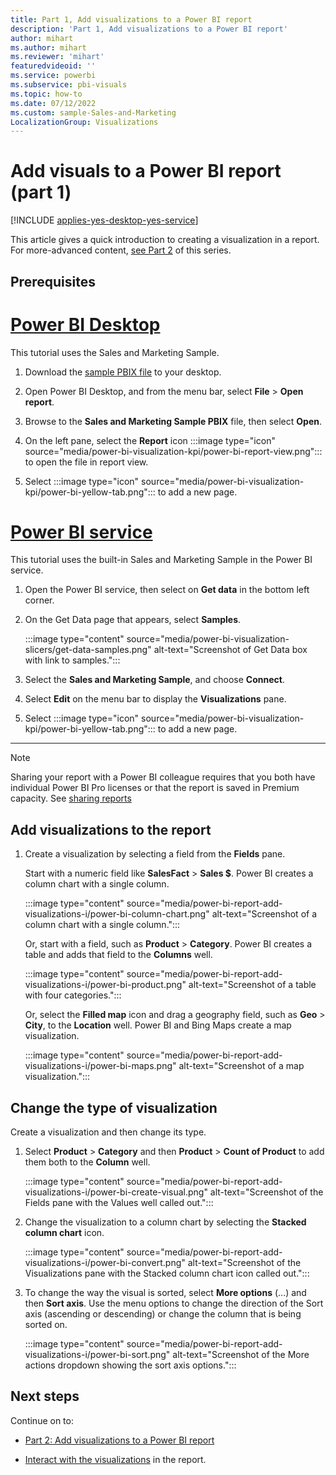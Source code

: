 ```yaml
---
title: Part 1, Add visualizations to a Power BI report
description: 'Part 1, Add visualizations to a Power BI report'
author: mihart
ms.author: mihart
ms.reviewer: 'mihart'
featuredvideoid: ''
ms.service: powerbi
ms.subservice: pbi-visuals
ms.topic: how-to
ms.date: 07/12/2022
ms.custom: sample-Sales-and-Marketing
LocalizationGroup: Visualizations
---
```


# Add visuals to a Power BI report (part 1)

[!INCLUDE [applies-yes-desktop-yes-service](../includes/applies-yes-desktop-yes-service.md)]

This article gives a quick introduction to creating a visualization in a report. For more-advanced content, [see Part 2](power-bi-report-add-visualizations-ii.md) of this series.

## Prerequisites

# [Power BI Desktop](#tab/powerbi-desktop)

This tutorial uses the Sales and Marketing Sample.

1. Download the [sample PBIX file](https://download.microsoft.com/download/9/7/6/9767913A-29DB-40CF-8944-9AC2BC940C53/Sales%20and%20Marketing%20Sample%20PBIX.pbix) to your desktop.

2. Open Power BI Desktop, and from the menu bar, select **File** > **Open report**.

3. Browse to the **Sales and Marketing Sample PBIX** file, then select **Open**.

4. On the left pane, select the **Report** icon :::image type="icon" source="media/power-bi-visualization-kpi/power-bi-report-view.png"::: to open the file in report view.
 
5. Select :::image type="icon" source="media/power-bi-visualization-kpi/power-bi-yellow-tab.png"::: to add a new page.

# [Power BI service](#tab/powerbi-service)

This tutorial uses the built-in Sales and Marketing Sample in the Power BI service.

1. Open the Power BI service, then select on **Get data** in the bottom left corner.

2. On the Get Data page that appears, select **Samples**.

   :::image type="content" source="media/power-bi-visualization-slicers/get-data-samples.png" alt-text="Screenshot of Get Data box with link to samples.":::

3. Select the **Sales and Marketing Sample**, and choose **Connect**.

4. Select **Edit** on the menu bar to display the **Visualizations** pane.

5. Select :::image type="icon" source="media/power-bi-visualization-kpi/power-bi-yellow-tab.png"::: to add a new page.

---

> [!NOTE]
> Sharing your report with a Power BI colleague requires that you both have individual Power BI Pro licenses or that the report is saved in Premium capacity. See [sharing reports](../collaborate-share/service-share-reports.md)

## Add visualizations to the report

1. Create a visualization by selecting a field from the **Fields** pane.

   Start with a numeric field like **SalesFact** > **Sales $**. Power BI creates a column chart with a single column.

   :::image type="content" source="media/power-bi-report-add-visualizations-i/power-bi-column-chart.png" alt-text="Screenshot of a column chart with a single column.":::

   Or, start with a field, such as **Product** > **Category**. Power BI creates a table and adds that field to the **Columns** well.

   :::image type="content" source="media/power-bi-report-add-visualizations-i/power-bi-product.png" alt-text="Screenshot of a table with four categories.":::

   Or, select the **Filled map** icon and drag a geography field, such as **Geo** > **City**, to the **Location** well. Power BI and Bing Maps create a map visualization.

   :::image type="content" source="media/power-bi-report-add-visualizations-i/power-bi-maps.png" alt-text="Screenshot of a map visualization.":::

## Change the type of visualization

Create a visualization and then change its type.

1. Select **Product** > **Category** and then **Product** > **Count of Product** to add them both to the **Column** well.

   :::image type="content" source="media/power-bi-report-add-visualizations-i/power-bi-create-visual.png" alt-text="Screenshot of the Fields pane with the Values well called out.":::

1. Change the visualization to a column chart by selecting the **Stacked column chart** icon.

   :::image type="content" source="media/power-bi-report-add-visualizations-i/power-bi-convert.png" alt-text="Screenshot of the Visualizations pane with the Stacked column chart icon called out.":::

1. To change the way the visual is sorted, select **More options** (...) and then **Sort axis**. Use the menu options to change the direction of the Sort axis (ascending or descending) or change the column that is being sorted on.

   :::image type="content" source="media/power-bi-report-add-visualizations-i/power-bi-sort.png" alt-text="Screenshot of the More actions dropdown showing the sort axis options.":::
  
## Next steps

 Continue on to:

* [Part 2: Add visualizations to a Power BI report](power-bi-report-add-visualizations-ii.md)

* [Interact with the visualizations](../consumer/end-user-reading-view.md) in the report.
